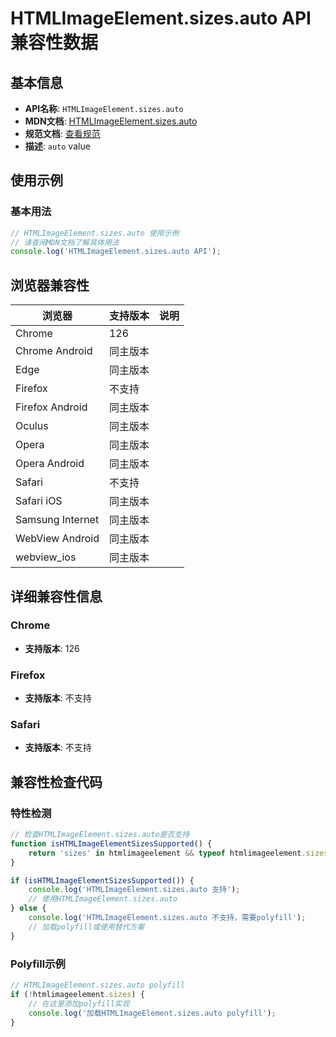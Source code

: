 # HTMLImageElement.sizes.auto API 兼容性数据

## 基本信息

- **API名称**: `HTMLImageElement.sizes.auto`
- **MDN文档**: [HTMLImageElement.sizes.auto](https://developer.mozilla.org/docs/Web/API/HTMLImageElement/sizes)
- **规范文档**: [查看规范](https://html.spec.whatwg.org/multipage/images.html#valdef-sizes-auto)
- **描述**: `auto` value

## 使用示例

### 基本用法

```javascript
// HTMLImageElement.sizes.auto 使用示例
// 请查阅MDN文档了解具体用法
console.log('HTMLImageElement.sizes.auto API');
```

## 浏览器兼容性

| 浏览器 | 支持版本 | 说明 |
|--------|----------|------|
| Chrome | 126 |  |
| Chrome Android | 同主版本 |  |
| Edge | 同主版本 |  |
| Firefox | 不支持 |  |
| Firefox Android | 同主版本 |  |
| Oculus | 同主版本 |  |
| Opera | 同主版本 |  |
| Opera Android | 同主版本 |  |
| Safari | 不支持 |  |
| Safari iOS | 同主版本 |  |
| Samsung Internet | 同主版本 |  |
| WebView Android | 同主版本 |  |
| webview_ios | 同主版本 |  |

## 详细兼容性信息

### Chrome

- **支持版本**: 126

### Firefox

- **支持版本**: 不支持

### Safari

- **支持版本**: 不支持

## 兼容性检查代码

### 特性检测

```javascript
// 检查HTMLImageElement.sizes.auto是否支持
function isHTMLImageElementSizesSupported() {
    return 'sizes' in htmlimageelement && typeof htmlimageelement.sizes === 'function';
}

if (isHTMLImageElementSizesSupported()) {
    console.log('HTMLImageElement.sizes.auto 支持');
    // 使用HTMLImageElement.sizes.auto
} else {
    console.log('HTMLImageElement.sizes.auto 不支持，需要polyfill');
    // 加载polyfill或使用替代方案
}
```

### Polyfill示例

```javascript
// HTMLImageElement.sizes.auto polyfill
if (!htmlimageelement.sizes) {
    // 在这里添加polyfill实现
    console.log('加载HTMLImageElement.sizes.auto polyfill');
}
```

